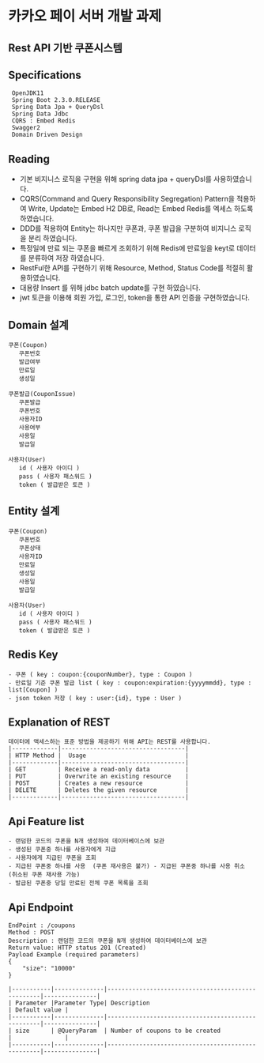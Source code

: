 # 카카오 페이 서버 개발 과제
## Rest API 기반 쿠폰시스템

## Specifications
````
 OpenJDK11
 Spring Boot 2.3.0.RELEASE
 Spring Data Jpa + QueryDsl
 Spring Data Jdbc
 CQRS : Embed Redis
 Swagger2
 Domain Driven Design
````

## Reading
* 기본 비지니스 로직을 구현을 위해 spring data jpa + queryDsl를 사용하였습니다.
* CQRS(Command and Query Responsibility Segregation) Pattern을 적용하여 Write, 
Update는 Embed H2 DB로, Read는 Embed Redis를 엑세스 하도록 하였습니다.
* DDD를 적용하여 Entity는 하나지만 쿠폰과, 쿠폰 발급을 구분하여 비지니스 로직을 분리 하였습니다.
* 특정일에 만료 되는 쿠폰을 빠르게 조회하기 위해 Redis에 만료일을 keyt로 데이터를 분류하여 저장 하였습니다.
* RestFul한 API를 구현하기 위해 Resource, Method, Status Code를 적절히 활용하였습니다.
* 대용량 Insert 를 위해 jdbc batch update를 구현 하였습니다.
* jwt 토큰을 이용해 회원 가입, 로그인, token을 통한 API 인증을 구현하였습니다. 

## Domain 설계
```
쿠폰(Coupon) 
   쿠폰번호
   발급여부
   만료일
   생성일

쿠폰발급(CouponIssue)
   쿠폰발급
   쿠폰번호
   사용자ID
   사용여부
   사용일
   발급일

사용자(User)
   id ( 사용자 아이디 )
   pass ( 사용자 패스워드 )
   token ( 발급받은 토큰 )
```

## Entity 설계
```
쿠폰(Coupon) 
   쿠폰번호
   쿠폰상태
   사용자ID
   만료일
   생성일   
   사용일
   발급일

사용자(User)
   id ( 사용자 아이디 )
   pass ( 사용자 패스워드 )
   token ( 발급받은 토큰 )
```

## Redis Key
````
- 쿠폰 ( key : coupon:{couponNumber}, type : Coupon )
- 만료일 기준 쿠폰 발급 list ( key : coupon:expiration:{yyyymmdd}, type : list[Coupon] )
- json token 저장 ( key : user:{id}, type : User )  
````

## Explanation of REST
```
데이터에 액세스하는 표준 방법을 제공하기 위해 API는 REST를 사용합니다.
|-------------|-----------------------------------|
| HTTP Method |  Usage                            |
|-------------|-----------------------------------|
| GET         | Receive a read-only data          |
| PUT         | Overwrite an existing resource    |
| POST        | Creates a new resource            |
| DELETE      | Deletes the given resource        |
|-------------|-----------------------------------|
```


## Api Feature list
```
- 랜덤한 코드의 쿠폰을 N개 생성하여 데이터베이스에 보관
- 생성된 쿠폰중 하나를 사용자에게 지급
- 사용자에게 지급된 쿠폰을 조회
- 지급된 쿠폰중 하나를 사용  (쿠폰 재사용은 불가) - 지급된 쿠폰중 하나를 사용 취소 (취소된 쿠폰 재사용 가능)
- 발급된 쿠폰중 당일 만료된 전체 쿠폰 목록을 조회
``` 

## Api Endpoint
```
EndPoint : /coupons
Method : POST 
Description : 랜덤한 코드의 쿠폰을 N개 생성하여 데이터베이스에 보관
Return value: HTTP status 201 (Created) 
Payload Example (required parameters)
{
    "size": "10000"
}

|-----------|--------------|---------------------------------------------------|---------------|
| Parameter |Parameter Type| Description                                       | Default value |
|-----------|--------------|---------------------------------------------------|---------------|
| size      | @QueryParam  | Number of coupons to be created                   |               |
|-----------|--------------|---------------------------------------------------|---------------|
```



